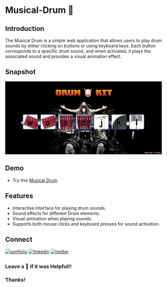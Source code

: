 # Musical-Drum 🥁

## Introduction

The Musical Drum is a simple web application that allows users to play drum sounds by either clicking on buttons or using keyboard keys. Each button corresponds to a specific drum sound, and when activated, it plays the associated sound and provides a visual animation effect.


## Snapshot
![snap](images/snap.png)

## Demo

 - Try this [Musical Drum ](https://alokverma18.github.io/Musical-Drum/)


## Features

- Interactive interface for playing drum sounds.
- Sound effects for different Drum elements.
- Visual animation when playing sounds.
- Supports both mouse clicks and keyboard presses for sound activation.

  
## Connect 
[![portfolio](https://img.shields.io/badge/my_portfolio-000?style=for-the-badge&logo=ko-fi&logoColor=white)](https://alokverma18.github.io/)
[![linkedin](https://img.shields.io/badge/linkedin-0A66C2?style=for-the-badge&logo=linkedin&logoColor=white)](https://www.linkedin.com/in/alokverma18/)
[![twitter](https://img.shields.io/badge/twitter-1DA1F2?style=for-the-badge&logo=twitter&logoColor=white)](https://twitter.com/ak_verma18)


## 
### Leave a 🌟 if it was Helpful!!
### Thanks!

